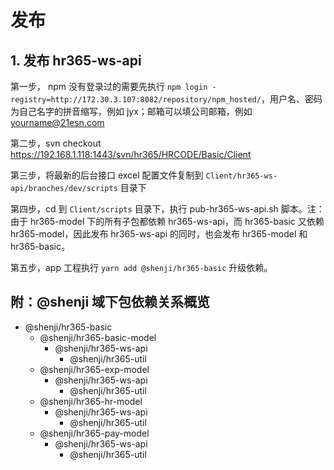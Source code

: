 # 发布

## 1. 发布 hr365-ws-api

第一步， npm 没有登录过的需要先执行 `npm login -registry=http://172.30.3.107:8082/repository/npm_hosted/`，用户名、密码为自己名字的拼音缩写，例如 jyx；邮箱可以填公司邮箱，例如 yourname@21esn.com

第二步，svn checkout https://192.168.1.118:1443/svn/hr365/HRCODE/Basic/Client

第三步，将最新的后台接口 excel 配置文件复制到 `Client/hr365-ws-api/branches/dev/scripts` 目录下

第四步，cd 到 `Client/scripts` 目录下，执行 pub-hr365-ws-api.sh 脚本。注：由于 hr365-model 下的所有子包都依赖 hr365-ws-api，而 hr365-basic 又依赖 hr365-model，因此发布 hr365-ws-api 的同时，也会发布 hr365-model 和 hr365-basic。

第五步，app 工程执行 `yarn add @shenji/hr365-basic` 升级依赖。

## 附：@shenji 域下包依赖关系概览
- @shenji/hr365-basic
    - @shenji/hr365-basic-model
        - @shenji/hr365-ws-api
            - @shenji/hr365-util
    - @shenji/hr365-exp-model
        - @shenji/hr365-ws-api
            - @shenji/hr365-util
    - @shenji/hr365-hr-model
        - @shenji/hr365-ws-api
            - @shenji/hr365-util
    - @shenji/hr365-pay-model
        - @shenji/hr365-ws-api
            - @shenji/hr365-util